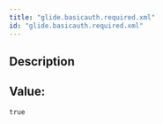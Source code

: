 ```yaml
---
title: "glide.basicauth.required.xml"
id: "glide.basicauth.required.xml"
---
```

## Description



## Value: 
```
true
```